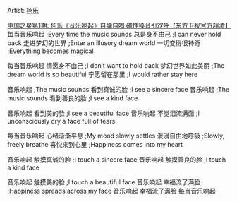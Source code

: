 Artist: [杨乐](https://www.youtube.com/user/kankanewstvshow/search?query=%E6%9D%A8%E4%B9%90)

<div>
  <a class="embedly-card" href="https://youtu.be/q3Ewcg5CVWY?t=1m30s">中国之星第1期: 杨乐《音乐响起》自弹自唱 磁性嗓音引欢呼【东方卫视官方超清】</a>
  <script async src="//cdn.embedly.com/widgets/platform.js" charset="UTF-8"></script>
</div>

<translation>
每当音乐响起  
;Every time the music sounds
总是身不由己
;I can never hold back
走进梦幻的世界
;Enter an illusory dream world
一切变得很神奇
;Everything becomes magical

每当音乐响起
情愿身不由己
;I don’t want to hold back
梦幻世界如此美丽
;The dream world is so beautiful
宁愿留在那里
;I would rather stay here

音乐响起
;The music sounds
看到真诚的脸
;I see a sincere face
音乐响起
;The music sounds
看到善良的脸
;I see a kind face

音乐响起
看到美的脸
;I see a beautiful face
音乐响起
不觉泪流满面
;I unconsciously cry a face full of tears

每当音乐响起
心绪渐渐平息
;My mood slowly settles
漫漫自由地呼吸
;Slowly, freely breathe
喜悦来到心里
;Happiness comes into my heart

音乐响起
触摸真诚的脸
;I touch a sincere face
音乐响起
触摸善良的脸
;I touch a kind face

音乐响起
触摸美的脸
;I touch a beautiful face
音乐响起
幸福流了满脸
;Happiness spreads across my face
音乐响起
幸福流了满脸
每当音乐响起
</translation>
